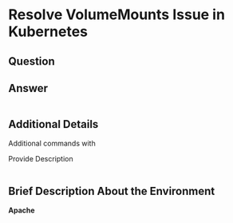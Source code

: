# Resolve VolumeMounts Issue in Kubernetes

## Question

## Answer

```bash

```

## Additional Details

Additional commands with

Provide Description

```bash

```

## Brief Description About the Environment

**Apache**
